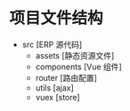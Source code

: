 # 项目文件结构
- src [ERP 源代码]
  - assets [静态资源文件]
  - components [Vue 组件]
  - router [路由配置]
  - utils [ajax]
  - vuex [store]